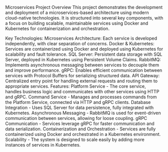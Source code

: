 Microservices Project Overview
This project demonstrates the development and deployment of a microservices-based architecture using modern cloud-native technologies.
It is structured into several key components, with a focus on building scalable, maintainable services using Docker and Kubernetes for containerization and orchestration.

Key Technologies:
Microservices Architecture: Each service is developed independently, with clear separation of concerns.
Docker & Kubernetes: Services are containerized using Docker and deployed using Kubernetes for scalability and fault tolerance.
SQL Server: Persistent data storage with SQL Server, deployed in Kubernetes using Persistent Volume Claims.
RabbitMQ: Implements asynchronous messaging between services to decouple them and improve performance.
gRPC: Enables efficient communication between services with Protocol Buffers for serializing structured data.
API Gateway: Centralized entry point for handling external requests and routing them to appropriate services.
Features:
Platform Service - The core service, handles business logic and communicates with other services using HTTP and gRPC.
Command Service - Manages and processes commands from the Platform Service, connected via HTTP and gRPC clients.
Database Integration - Uses SQL Server for data persistence, fully integrated with Kubernetes.
Asynchronous Messaging - RabbitMQ is used for event-driven communication between services, allowing for loose coupling.
gRPC Communication - Services leverage gRPC for faster communication and data serialization.
Containerization and Orchestration - Services are fully containerized using Docker and orchestrated in a Kubernetes environment.
Scalability - The system is designed to scale easily by adding more instances of services in Kubernetes.
